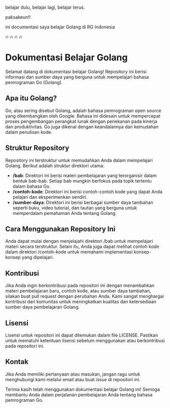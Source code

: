 belajar dulu, belajar lagi, belajar terus.

paksakeun!!

ini documentasi saya belajar Golang di RG Indonesia

:fire: :fire: :fire: :fire:

# Dokumentasi Belajar Golang

Selamat datang di dokumentasi belajar Golang! Repository ini berisi informasi dan sumber daya yang berguna untuk mempelajari bahasa pemrograman Go (Golang).

## Apa itu Golang?

Go, atau sering disebut Golang, adalah bahasa pemrograman open source yang dikembangkan oleh Google. Bahasa ini didesain untuk mempercepat proses pengembangan perangkat lunak dengan penekanan pada kinerja dan produktivitas. Go juga dikenal dengan keandalannya dan kemudahan dalam penulisan kode.

## Struktur Repository

Repository ini terstruktur untuk memudahkan Anda dalam mempelajari Golang. Berikut adalah struktur direktori utama:

- **/bab**: Direktori ini berisi materi pembelajaran yang terorganisir dalam bentuk bab-bab. Setiap bab mungkin berfokus pada topik tertentu dalam bahasa Go.
- **/contoh-kode**: Direktori ini berisi contoh-contoh kode yang dapat Anda pelajari dan eksperimenkan sendiri.
- **/sumber-daya**: Direktori ini berisi berbagai sumber daya tambahan seperti buku, video tutorial, dan tautan yang berguna untuk memperdalam pemahaman Anda tentang Golang.

## Cara Menggunakan Repository Ini

Anda dapat mulai dengan menjelajahi direktori /bab untuk mempelajari materi secara terstruktur. Selain itu, Anda juga dapat melihat contoh kode dalam direktori /contoh-kode untuk memahami implementasi konsep-konsep yang dipelajari.

## Kontribusi

Jika Anda ingin berkontribusi pada repositori ini dengan menambahkan materi pembelajaran baru, contoh kode, atau sumber daya tambahan, silakan buat pull request dengan perubahan Anda. Kami sangat menghargai kontribusi dari komunitas untuk meningkatkan kualitas dan ketersediaan sumber daya pembelajaran Golang.

## Lisensi

Lisensi untuk repositori ini dapat ditemukan dalam file LICENSE. Pastikan untuk mematuhi ketentuan lisensi sebelum menggunakan atau berkontribusi pada repositori ini.

## Kontak

Jika Anda memiliki pertanyaan atau masukan, jangan ragu untuk menghubungi kami melalui email atau buat *issue* di repositori ini.

Terima kasih telah menggunakan dokumentasi belajar Golang ini! Semoga membantu Anda dalam perjalanan pembelajaran Anda tentang bahasa pemrograman Go.
